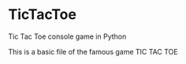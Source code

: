 # TicTacToe
Tic Tac Toe console game in Python

This is a basic file of the famous game TIC TAC TOE

